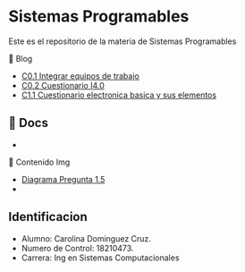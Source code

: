# Sistemas Programables

Este es el repositorio de la materia de Sistemas Programables

:blue_book: Blog

- [C0.1 Integrar equipos de trabajo](Blog/C0.1_Integrar_equipos_de_trabajo.md)
- [C0.2 Cuestionario I4.0](Blog/C0.2_Cuestionario_I4.0.md)
- [C1.1 Cuestionario electronica basica y sus elementos](Blog/C1.1_Cuestionario_electrónica_básica_y_sus_elementos.md)

:blue_book: Docs
-
-

:blue_book: Contenido Img
- [Diagrama Pregunta 1.5](Img/Pregunta15.drawio.png)
-

## Identificacion
- Alumno: Carolina Dominguez Cruz.
- Numero de Control: 18210473.
- Carrera: Ing en Sistemas Computacionales
